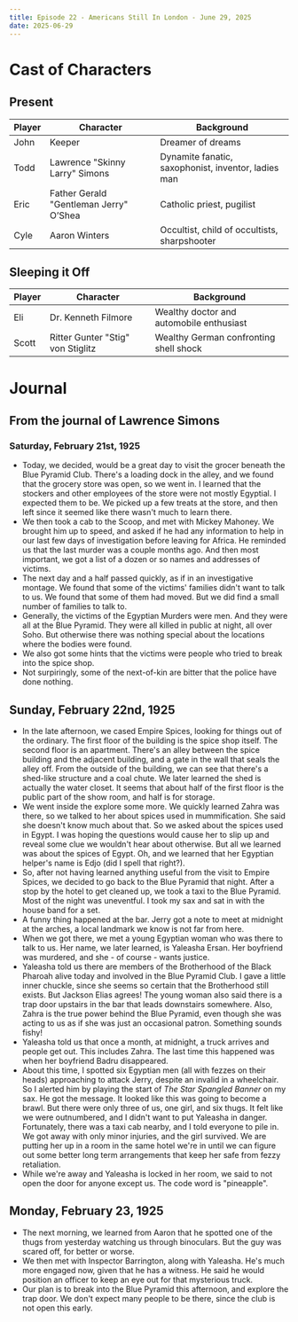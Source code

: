```yaml
---
title: Episode 22 - Americans Still In London - June 29, 2025
date: 2025-06-29
---
```


# Cast of Characters


## Present

| Player | Character                              | Background                                                      |
|--------|----------------------------------------|-----------------------------------------------------------------|
| John   | Keeper                                 | Dreamer of dreams                                               |
| Todd   | Lawrence "Skinny Larry" Simons         | Dynamite fanatic, saxophonist, inventor, ladies man             |
| Eric   | Father Gerald "Gentleman Jerry" O’Shea | Catholic priest, pugilist                                       |
| Cyle   | Aaron Winters                          | Occultist, child of occultists, sharpshooter                    |


## Sleeping it Off

| Player | Character                              | Background                                                      |
|--------|----------------------------------------|-----------------------------------------------------------------|
| Eli    | Dr. Kenneth Filmore                    | Wealthy doctor and automobile enthusiast                        |
| Scott  | Ritter Gunter "Stig" von Stiglitz      | Wealthy German confronting shell shock                          |


# Journal


## From the journal of Lawrence Simons


### Saturday, February 21st, 1925

* Today, we decided, would be a great day to visit the grocer beneath the Blue Pyramid Club. There's a loading dock in the alley, and we found that the grocery store was open, so we went in. I learned that the stockers and other employees of the store were not mostly Egyptial. I expected them to be. We picked up a few treats at the store, and then left since it seemed like there wasn't much to learn there.
* We then took a cab to the Scoop, and met with Mickey Mahoney. We brought him up to speed, and asked if he had any information to help in our last few days of investigation before leaving for Africa. He reminded us that the last murder was a couple months ago. And then most important, we got a list of a dozen or so names and addresses of victims.
* The next day and a half passed quickly, as if in an investigative montage. We found that some of the victims' families didn't want to talk to us. We found that some of them had moved. But we did find a small number of families to talk to.
* Generally, the victims of the Egyptian Murders were men. And they were all at the Blue Pyramid. They were all killed in public at night, all over Soho. But otherwise there was nothing special about the locations where the bodies were found.
* We also got some hints that the victims were people who tried to break into the spice shop.
* Not surpiringly, some of the next-of-kin are bitter that the police have done nothing.


## Sunday, February 22nd, 1925

* In the late afternoon, we cased Empire Spices, looking for things out of the ordinary. The first floor of the building is the spice shop itself. The second floor is an apartment. There's an alley between the spice building and the adjacent building, and a gate in the wall that seals the alley off. From the outside of the building, we can see that there's a shed-like structure and a coal chute. We later learned the shed is actually the water closet. It seems that about half of the first floor is the public part of the show room, and half is for storage.
* We went inside the explore some more. We quickly learned Zahra was there, so we talked to her about spices used in mummification. She said she doesn't know much about that. So we asked about the spices used in Egypt. I was hoping the questions would cause her to slip up and reveal some clue we wouldn't hear about otherwise. But all we learned was about the spices of Egypt. Oh, and we learned that her Egyptian helper's name is Edjo (did I spell that right?).
* So, after not having learned anything useful from the visit to Empire Spices, we decided to go back to the Blue Pyramid that night. After a stop by the hotel to get cleaned up, we took a taxi to the Blue Pyramid. Most of the night was uneventful. I took my sax and sat in with the house band for a set.
* A funny thing happened at the bar. Jerry got a note to meet at midnight at the arches, a local landmark we know is not far from here.
* When we got there, we met a young Egyptian woman who was there to talk to us. Her name, we later learned, is Yaleasha Ersan. Her boyfriend was murdered, and she - of course - wants justice.
* Yaleasha told us there are members of the Brotherhood of the Black Pharoah alive today and involved in the Blue Pyramid Club. I gave a little inner chuckle, since she seems so certain that the Brotherhood still exists. But Jackson Elias agrees! The young woman also said there is a trap door upstairs in the bar that leads downstairs somewhere. Also, Zahra is the true power behind the Blue Pyramid, even though she was acting to us as if she was just an occasional patron. Something sounds fishy!
* Yaleasha told us that once a month, at midnight, a truck arrives and people get out. This includes Zahra. The last time this happened was when her boyfriend Badru disappeared.
* About this time, I spotted six Egyptian men (all with fezzes on their heads) approaching to attack Jerry, despite an invalid in a wheelchair. So I alerted him by playing the start of *The Star Spangled Banner* on my sax. He got the message. It looked like this was going to become a brawl. But there were only three of us, one girl, and six thugs. It felt like we were outnumbered, and I didn't want to put Yaleasha in danger. Fortunately, there was a taxi cab nearby, and I told everyone to pile in. We got away with only minor injuries, and the girl survived. We are putting her up in a room in the same hotel we're in until we can figure out some better long term arrangements that keep her safe from fezzy retaliation.
* While we're away and Yaleasha is locked in her room, we said to not open the door for anyone except us. The code word is "pineapple".


## Monday, February 23, 1925

* The next morning, we learned from Aaron that he spotted one of the thugs from yesterday watching us through binoculars. But the guy was scared off, for better or worse.
* We then met with Inspector Barrington, along with Yaleasha. He's much more engaged now, given that he has a witness. He said he would position an officer to keep an eye out for that mysterious truck.
* Our plan is to break into the Blue Pyramid this afternoon, and explore the trap door. We don't expect many people to be there, since the club is not open this early. 

